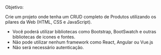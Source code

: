 Objetivo:

Crie um projeto onde tenha um CRUD completo de Produtos utilizando os pilares da Web (HTML, CSS e JavaScript).

- Você poderá utilizar bibliotecas como Bootstrap, BootSwatch e outras bibliotecas de icones e fontes.
- Não pode utilizar nenhum framework como React, Angular ou Vue.js
- Não será necessário autenticação.

